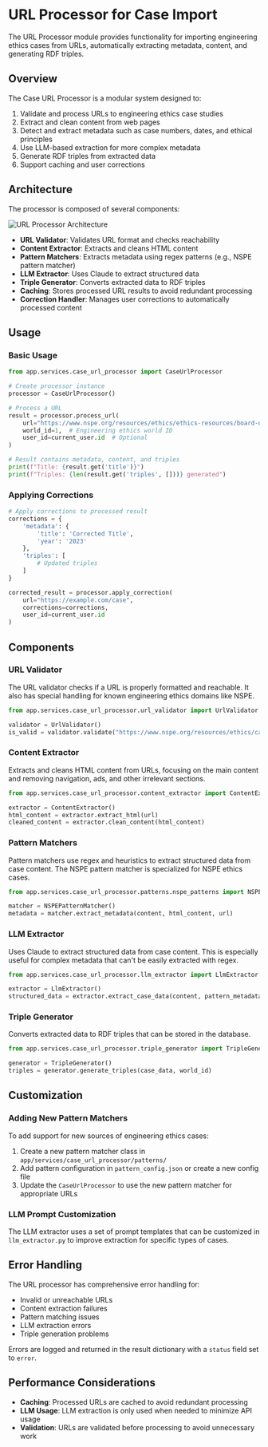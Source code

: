 # URL Processor for Case Import

The URL Processor module provides functionality for importing engineering ethics cases from URLs, automatically extracting metadata, content, and generating RDF triples.

## Overview

The Case URL Processor is a modular system designed to:

1. Validate and process URLs to engineering ethics case studies
2. Extract and clean content from web pages
3. Detect and extract metadata such as case numbers, dates, and ethical principles
4. Use LLM-based extraction for more complex metadata
5. Generate RDF triples from extracted data
6. Support caching and user corrections

## Architecture

The processor is composed of several components:

![URL Processor Architecture](../app/static/img/diagrams/url_processor_architecture.png)

- **URL Validator**: Validates URL format and checks reachability
- **Content Extractor**: Extracts and cleans HTML content
- **Pattern Matchers**: Extracts metadata using regex patterns (e.g., NSPE pattern matcher)
- **LLM Extractor**: Uses Claude to extract structured data
- **Triple Generator**: Converts extracted data to RDF triples
- **Caching**: Stores processed URL results to avoid redundant processing
- **Correction Handler**: Manages user corrections to automatically processed content

## Usage

### Basic Usage

```python
from app.services.case_url_processor import CaseUrlProcessor

# Create processor instance
processor = CaseUrlProcessor()

# Process a URL
result = processor.process_url(
    url="https://www.nspe.org/resources/ethics/ethics-resources/board-of-ethical-review-cases/competitive-bidding-vs-quality",
    world_id=1,  # Engineering ethics world ID
    user_id=current_user.id  # Optional
)

# Result contains metadata, content, and triples
print(f"Title: {result.get('title')}")
print(f"Triples: {len(result.get('triples', []))} generated")
```

### Applying Corrections

```python
# Apply corrections to processed result
corrections = {
    'metadata': {
        'title': 'Corrected Title',
        'year': '2023'
    },
    'triples': [
        # Updated triples
    ]
}

corrected_result = processor.apply_correction(
    url="https://example.com/case",
    corrections=corrections,
    user_id=current_user.id
)
```

## Components

### URL Validator

The URL validator checks if a URL is properly formatted and reachable. It also has special handling for known engineering ethics domains like NSPE.

```python
from app.services.case_url_processor.url_validator import UrlValidator

validator = UrlValidator()
is_valid = validator.validate("https://www.nspe.org/resources/ethics/case/93-1")
```

### Content Extractor

Extracts and cleans HTML content from URLs, focusing on the main content and removing navigation, ads, and other irrelevant sections.

```python
from app.services.case_url_processor.content_extractor import ContentExtractor

extractor = ContentExtractor()
html_content = extractor.extract_html(url)
cleaned_content = extractor.clean_content(html_content)
```

### Pattern Matchers

Pattern matchers use regex and heuristics to extract structured data from case content. The NSPE pattern matcher is specialized for NSPE ethics cases.

```python
from app.services.case_url_processor.patterns.nspe_patterns import NSPEPatternMatcher

matcher = NSPEPatternMatcher()
metadata = matcher.extract_metadata(content, html_content, url)
```

### LLM Extractor

Uses Claude to extract structured data from case content. This is especially useful for complex metadata that can't be easily extracted with regex.

```python
from app.services.case_url_processor.llm_extractor import LlmExtractor

extractor = LlmExtractor()
structured_data = extractor.extract_case_data(content, pattern_metadata)
```

### Triple Generator

Converts extracted data to RDF triples that can be stored in the database.

```python
from app.services.case_url_processor.triple_generator import TripleGenerator

generator = TripleGenerator()
triples = generator.generate_triples(case_data, world_id)
```

## Customization

### Adding New Pattern Matchers

To add support for new sources of engineering ethics cases:

1. Create a new pattern matcher class in `app/services/case_url_processor/patterns/`
2. Add pattern configuration in `pattern_config.json` or create a new config file
3. Update the `CaseUrlProcessor` to use the new pattern matcher for appropriate URLs

### LLM Prompt Customization

The LLM extractor uses a set of prompt templates that can be customized in `llm_extractor.py` to improve extraction for specific types of cases.

## Error Handling

The URL processor has comprehensive error handling for:

- Invalid or unreachable URLs
- Content extraction failures
- Pattern matching issues
- LLM extraction errors
- Triple generation problems

Errors are logged and returned in the result dictionary with a `status` field set to `error`.

## Performance Considerations

- **Caching**: Processed URLs are cached to avoid redundant processing
- **LLM Usage**: LLM extraction is only used when needed to minimize API usage
- **Validation**: URLs are validated before processing to avoid unnecessary work
